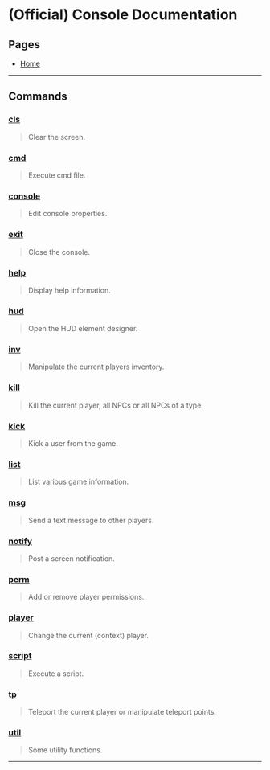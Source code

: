 
# (Official) Console Documentation

## Pages

- [Home](../index)

___

## Commands

### [cls](commands/cls)

> Clear the screen.

### [cmd](commands/cmd)

> Execute cmd file.

### [console](commands/console)

> Edit console properties.

### [exit](commands/exit)

> Close the console.

### [help](commands/help)

> Display help information.

### [hud](commands/hud)

> Open the HUD element designer.

### [inv](commands/inv)

> Manipulate the current players inventory.

### [kill](commands/kill)

> Kill the current player, all NPCs or all NPCs of a type.

### [kick](commands/kick)

> Kick a user from the game.

### [list](commands/list)

> List various game information.

### [msg](commands/msg)

> Send a text message to other players.

### [notify](commands/notify)

> Post a screen notification.

### [perm](commands/perm)

> Add or remove player permissions.

### [player](commands/player)

> Change the current (context) player.

### [script](commands/script)

> Execute a script.

### [tp](commands/tp)

> Teleport the current player or manipulate teleport points.

### [util](commands/util)

> Some utility functions.

___
